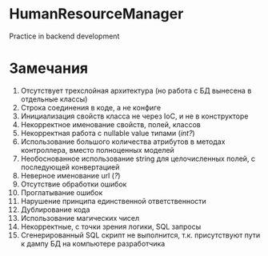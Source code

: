 # HumanResourceManager
Practice in backend development
# Замечания
1. Отсутствует трехслойная архитектура (но работа с БД вынесена в отдельные классы)  
1. Строка соединения в коде, а не конфиге  
1. Инициализация свойств класса не через IoC, и не в конструкторе  
1. Некорректное именование свойств, полей, классов  
1. Некорректная работа с nullable value типами (_int?_)  
1. Использование большого количества атрибутов в методах контроллера, вместо полноценных моделей  
1. Необоснованное использование string для целочисленных полей, с последующей конвертацией  
1. Неверное именование url (_?_)  
1. Отсутствие обработки ошибок  
1. Проглатывание ошибок  
1. Нарушение принципа единственной ответственности
1. Дублирование кода  
1. Использование магических чисел  
1. Некорректные, с точки зрения логики, SQL запросы  
1. Сгенерированный SQL скрипт не выполнится, т.к. присутствуют пути к дампу БД на компьютере разработчика
